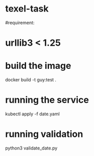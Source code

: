 # texel-task

#requirement:
# urllib3 < 1.25

# build the image
docker build -t guy:test .

# running the service
kubectl apply -f date.yaml 

# running validation
python3 validate_date.py

